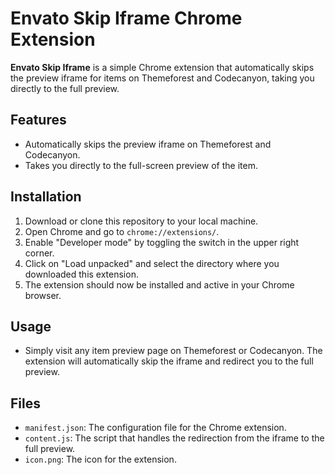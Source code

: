 # Envato Skip Iframe Chrome Extension

**Envato Skip Iframe** is a simple Chrome extension that automatically skips the preview iframe for items on Themeforest and Codecanyon, taking you directly to the full preview.

## Features

- Automatically skips the preview iframe on Themeforest and Codecanyon.
- Takes you directly to the full-screen preview of the item.

## Installation

1. Download or clone this repository to your local machine.
2. Open Chrome and go to `chrome://extensions/`.
3. Enable "Developer mode" by toggling the switch in the upper right corner.
4. Click on "Load unpacked" and select the directory where you downloaded this extension.
5. The extension should now be installed and active in your Chrome browser.

## Usage

- Simply visit any item preview page on Themeforest or Codecanyon. The extension will automatically skip the iframe and redirect you to the full preview.

## Files

- `manifest.json`: The configuration file for the Chrome extension.
- `content.js`: The script that handles the redirection from the iframe to the full preview.
- `icon.png`: The icon for the extension.
